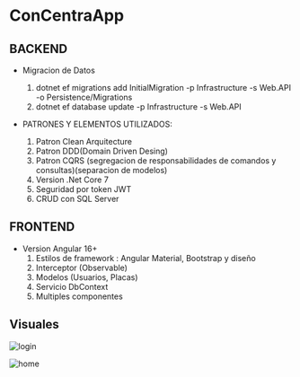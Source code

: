 # ConCentraApp

## BACKEND 
- Migracion de Datos
  1. dotnet ef migrations add InitialMigration -p Infrastructure -s Web.API -o Persistence/Migrations
  2. dotnet ef database update -p Infrastructure -s Web.API

- PATRONES Y ELEMENTOS UTILIZADOS:
  1. Patron Clean Arquitecture
  2. Patron DDD(Domain Driven Desing)
  3. Patron CQRS (segregacion de responsabilidades de comandos y consultas)(separacion de modelos)
  4. Version .Net Core 7
  5. Seguridad por token JWT
  6. CRUD con SQL Server

## FRONTEND

- Version Angular 16+
  1. Estilos de framework : Angular Material, Bootstrap y diseño
  2. Interceptor (Observable)
  3. Modelos (Usuarios, Placas)
  4. Servicio DbContext
  5. Multiples componentes

## Visuales
![login](https://github.com/wilbrenrosario/ConCentraApp/assets/41119318/77db24f1-c709-4d36-9cd7-9dafa4c144e3)

![home](https://github.com/wilbrenrosario/ConCentraApp/assets/41119318/70cacb6d-7aae-49e4-91c4-95c8b336a35f)



